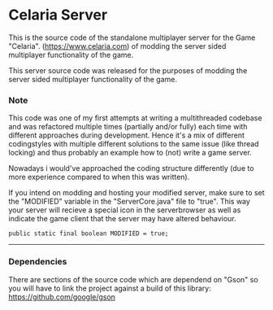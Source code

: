 # Celaria Server

This is the source code of the standalone multiplayer server for the Game "Celaria". (https://www.celaria.com)
of modding the server sided multiplayer functionality of the game. 

This server source code was released for the purposes of modding the server sided multiplayer functionality of the game.

### Note

This code was one of my first attempts at writing a multithreaded codebase and was refactored
multiple times (partially and/or fully) each time with different approaches during development. Hence it's a mix of different codingstyles
with multiple different solutions to the same issue (like thread locking) and thus probably an example how to (not) write a game server.

Nowadays i would've approached the coding structure differently (due to more experience compared to when this was written).

If you intend on modding and hosting your modified server, make sure to set the "MODIFIED" variable in the "ServerCore.java" file to "true".
This way your server will recieve a special icon in the serverbrowser as well as indicate the game client that the server may have altered behaviour.
```
public static final boolean MODIFIED = true;
```
-----------


### Dependencies
There are sections of the source code which are dependend on "Gson" so you will have to link the project against a build of this library:
https://github.com/google/gson
